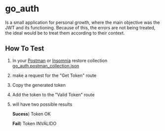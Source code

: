 # go_auth
Is a small application for personal growth, where the main objective was the JWT and its functioning. Because of this, the errors are not being treated, the ideal would be to treat them according to their context.


## How To Test

1. In your [Postman](https://www.postman.com/home) or [Insomnia](https://insomnia.rest/) restore collection [go_auth.postman_collection.json](https://github.com/piovani/go_api/blob/master/go_auth/go_auth.postman_collection.json)

2. make a request for the "Get Token" route

3. Copy the generated token

4. Add the token to the "Valid Token" route

5. will have two possible results

    <b>Sucess</b>) Token OK

    <b>Fail</b>) Token INVÁLIDO
